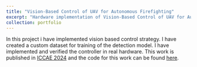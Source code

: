 ```yaml
---
title: "Vision-Based Control of UAV for Autonomous Firefighting"
excerpt: "Hardware implementation of Vision-Based Control of UAV for Autonomous Firefighting. <br/><img src='/images/ff_main.png'>"
collection: portfolio
---
```

In this project i have implemented vision based control strategy. I have created a custom dataset for training of the detection model. I have implemented and verified the controller in real hardware. This work is published in [ICCAE 2024](https://ankitmehra31.github.io/_publications/ICCAE) and the code for this work can be found [here](https://github.com/ankitmehra31/Vision-based-control-of-firefighting-UAV).
